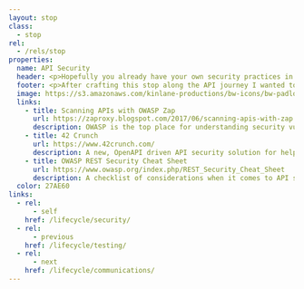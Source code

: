 ```yaml
---
layout: stop
class:
  - stop
rel:
  - /rels/stop  
properties:
  name: API Security
  header: <p>Hopefully you already have your own security practices in place, with the ability to scan for vulnerabilities, and understand where security problems might exist. If you do, I'm guessing you probably already have procedures and protocols around reporting, and handling security problems across teams. Ideally, your API security practices are more about prevention than they are about responding to a crisis, but your overall strategy should have plans in place for addressing both ends of the spectrum.</p><p>Unfortunately in the wider API space, much of the conversation around API security has been slowed by many people feeling like their API management solutions were doing everything that is needed. Luckily, in 2017 we began to see this thaw a bit and some API security focused solutions began to appear on the market, as well as some existing players began tuning into to address the specific concerns of API security, beyond the desktop, web, and other common areas of concern.  
  footer: <p>After crafting this stop along the API journey I wanted to make sure and include API discovery in the conversation. API definitions like OpenAPI, and a solid API discovery strategy helps provide the details of the surface area of API operations, allowing for easier scanning and securing of existing infrastructure. Another area that significantly introduces security benefits is making logging a first class citizen, allowing the DNS, gateway, code, server, and database layers to analyzed for vulnerabilities.</p><p>I prefer keeping this security stop short and sweet, as I know from experience that not all my readers have a strategy in place, and I want to give them a handful of options to consider as they look to get started. Many groups have been focusing on web and mobile security, but are just getting started thinking about API security. As APIs move out of the shadows behind mobile applications, and the number of threats increase, companies, institutions, and government agencies are getting more nervous, increasing the need for more API security storytelling here on my site.</p>    
  image: https://s3.amazonaws.com/kinlane-productions/bw-icons/bw-padlock.png
  links:
    - title: Scanning APIs with OWASP Zap
      url: https://zaproxy.blogspot.com/2017/06/scanning-apis-with-zap.html
      description: OWASP is the top place for understanding security vulnerabilities of web applications, and they are expanding their focus to include APIs.
    - title: 42 Crunch
      url: https://www.42crunch.com/
      description: A new, OpenAPI driven API security solution for helping deliver policies across API operations.   
    - title: OWASP REST Security Cheat Sheet
      url: https://www.owasp.org/index.php/REST_Security_Cheat_Sheet
      description: A checklist of considerations when it comes to API security out of OWASP.
  color: 27AE60    
links:
  - rel:
      - self
    href: /lifecycle/security/
  - rel:
      - previous
    href: /lifecycle/testing/   
  - rel:
      - next
    href: /lifecycle/communications/            
---
```

